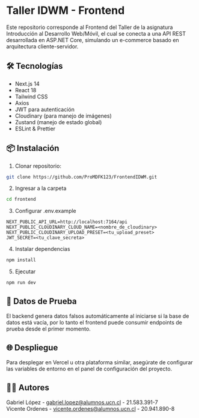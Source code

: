 # Taller IDWM - Frontend
Este repositorio corresponde al Frontend del Taller de la asignatura Introducción al Desarrollo Web/Móvil, el cual se conecta a una API REST desarrollada en ASP.NET Core, simulando un e-commerce basado en arquitectura cliente-servidor.

## 🛠️ Tecnologías
- Next.js 14
- React 18
- Tailwind CSS
- Axios
- JWT para autenticación
- Cloudinary (para manejo de imágenes)
- Zustand (manejo de estado global)
- ESLint & Prettier

## 📦 Instalación
1. Clonar repositorio:
```bash
git clone https://github.com/ProMDFK123/FrontendIDWM.git
```
2. Ingresar a la carpeta
```bash
cd frontend
```
3. Configurar .env.example
```env
NEXT_PUBLIC_API_URL=http://localhost:7164/api
NEXT_PUBLIC_CLOUDINARY_CLOUD_NAME=<nombre_de_cloudinary>
NEXT_PUBLIC_CLOUDINARY_UPLOAD_PRESET=<tu_upload_preset>
JWT_SECRET=<tu_clave_secreta>
```
4. Instalar dependencias
```bash
npm install
```
5. Ejecutar
```bash
npm run dev
```

## 🧪 Datos de Prueba
El backend genera datos falsos automáticamente al iniciarse si la base de datos está vacía, por lo tanto el frontend puede consumir endpoints de prueba desde el primer momento.

## 🌐 Despliegue
Para desplegar en Vercel u otra plataforma similar, asegúrate de configurar las variables de entorno en el panel de configuración del proyecto.

## 🧑‍💻 Autores
Gabriel López - gabriel.lopez@alumnos.ucn.cl - 21.583.391-7  
Vicente Ordenes - vicente.ordenes@alumnos.ucn.cl - 20.941.890-8
